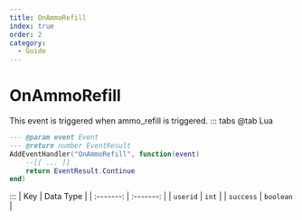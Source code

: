 ```yaml
---
title: OnAmmoRefill
index: true
order: 2
category:
  - Guide
---
```


# OnAmmoRefill
This event is triggered when ammo_refill is triggered.
::: tabs
@tab Lua
```lua
--- @param event Event
--- @return number EventResult
AddEventHandler("OnAmmoRefill", function(event)
    --[[ ... ]]
    return EventResult.Continue
end)
```

:::
|    Key    | Data Type |
| :-------: | :-------: |
|  `userid` |   `int`   |
| `success` | `boolean` |